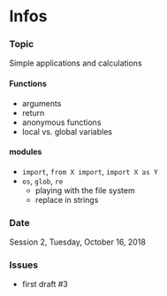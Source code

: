 # Infos
### Topic
Simple applications and calculations

####  Functions
- arguments
- return
- anonymous functions
- local vs. global variables

####  modules
- ``import``, ``from X import``, ``import X as Y``
- ``os``, ``glob``, ``re``
    - playing with the file system
    - replace in strings

### Date
Session 2, Tuesday, October 16, 2018

### Issues
- first draft #3